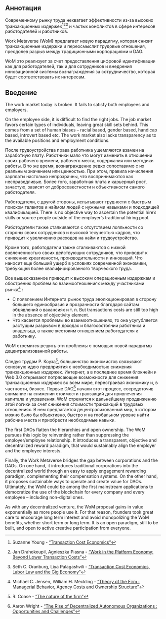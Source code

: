 

## Аннотация

Современному рынку труда нехватает эффективности из-за высоких транзакционных издержек[^1][^2][^3] и частых конфликтов в сфере интересов работодателей и работников.

Work Metaverse (WoM) предлагает новую парадигму, которая снизит транзакционные издержки и переосмыслит трудовые отношения, преодолев разрыв между традиционными корпорациями и DAO.

WoM это реализует за счет предоставления цифровой идентификации как для работодателей, так и для сотрудников и внедрения инновационной системы вознаграждения за сотрудничество, которая будет соответствовать их интересам.

## Введение

The work market today is broken. It fails to satisfy both employees and employers.

On the employee side, it is difficult to find the right jobs. The job market favors certain types of individuals, leaving great skill sets behind. This comes from a set of human biases – racial based, gender based, handicap based, introvert based etc. The work market also lacks transparency as to the available positions and employment conditions.

После трудоустройства права работника ущемляются взамен на заработную плату. Работники мало что могут изменить в отношении своих рабочего времени, рабочего места, содержания или методики работы. В то же время, вознаграждение редко сопоставимо с их реальным значением или ценностью. При этом, правила начисления зарплаты настолько непрозрачны, что воспринимаются как несправедливые. Более того, заработная плата и карьерный рост, зачастую, зависят от добросовестности и объективности самого работодателя.

Работодатели, с другой стороны, испытывают трудности с быстрым поиском талантов и наймом людей с нужными навыками и подходящей квалификацией. There is no objective way to ascertain the potential hire’s skills or source people outside of the employer’s traditional hiring pool.

Работодатели также сталкиваются с отсутствием лояльности со стороны своих сотрудников и высокой текучестью кадров, что приводит к увеличению расходов на найм и трудоустройство.

Кроме того, работодатели также сталкиваются с низкой вовлеченностью своих действующих сотрудников, что приводит к снижению креативности, производительности и инноваций. Что наносит еще больший ущерб в условиях современной экономики, требующей более квалифицированного творческого труда.

Все вышесказанное приводит к высоким операционным издержкам и обострению проблем во взаимоотношениях между участниками рынка[^4] :

- С появлением Интернета рынок труда эволюционировал в сторону большего единообразия и прозрачности благодаря сайтам объявлений о вакансиях и т. п. But transactions costs are still too high in the absence of objectivity element.
- Что касается проблемы во взаимоотношениях, то она усугубляется растущим разрывом в доходах и благосостоянии работника и владельца, а также жестоким отношением работодателя к работнику.

WoM стремится решить эти проблемы с помощью новой парадигмы децентрализованной работы.

Следуя трудам Р. Коуза[^5], большинство экономистов связывают основную идею предприятия с необходимостью снижения транзакционных издержек. Интернет, а в последнее время блокчейн и Web 3.0 открывают потрясающие возможности для снижения транзакционных издержек во всем мире, перестраивая экономику и, в частности, бизнес. Первые DAO[^6] начали этот процесс, сосредоточив внимание на снижении стоимости транзакций для привлечения капитала и управления. WoM стремится к дальнейшему продвижению этой логики за счет снижения стоимости транзакций в трудовых отношениях. В нем предлагается децентрализованный мир, в котором можно было бы объективно, быстро и на глобальном уровне найти рабочие места и приобрести необходимые навыки.

The first DAOs flatten the hierarchies and open ownership. The WoM pursues this logic by reinventing rather than suppressing the employer/employee relationship. It introduces a transparent, objective and decentralized reward paradigm, that would sustainably align the employer and the employee interests.

Finally, the Work Metaverse bridges the gap between corporations and the DAOs. On one hand, it introduces traditional corporations into the decentralized world through an easy to apply engagement rewarding paradigm, complementing their compensation systems. On the other hand, it proposes sustainable ways to operate and create value for DAOs. Ultimately, the WoM could be among the first mainstream applications to democratize the use of the blockchain for every company and every employee – including non-digital ones.

As with any decentralized venture, the WoM proposal gains in value exponentially as more people use it. For that reason, founders took great care to encourage long term interest and avoid monopolizing the WoM benefits, whether short term or long term. It is an open paradigm, still to be built, and open to active creative participation from everyone.


[^1]: Suzanne Young - [“Transaction Cost Economics”](https://www.academia.edu/24703426/Transaction_Cost_Economics)
[^2]: Jan Drahokoupil, Agnieszka Piasna - [“Work in the Platform Economy: Beyond Lower Transaction Costs”](https://www.intereconomics.eu/contents/year/2017/number/6/article/work-in-the-platform-economy-beyond-lower-transaction-costs.html)
[^3]: Seth C. Oranburg, Liya Palagashvili - [“Transaction Cost Economics, Labor Law and the Gig Economy”](https://dsc.duq.edu/cgi/viewcontent.cgi?article=1115&context=law-faculty-scholarship)
[^4]: Michael C. Jensen, William H. Meckling - [“Theory of the Firm : Managerial Behavior, Agency Costs and Ownership Structure”](https://www.sfu.ca/~wainwrig/Econ400/jensen-meckling.pdf)
[^5]: R. Coase - [“The nature of the firm”](http://econdse.org/wp-content/uploads/2014/09/firm-coase.pdf)
[^6]: Aaron Wright - [“The Rise of Decentralized Autonomous Organizations : Opportunities and Challenges”](https://stanford-jblp.pubpub.org/pub/rise-of-daos/release/1)
